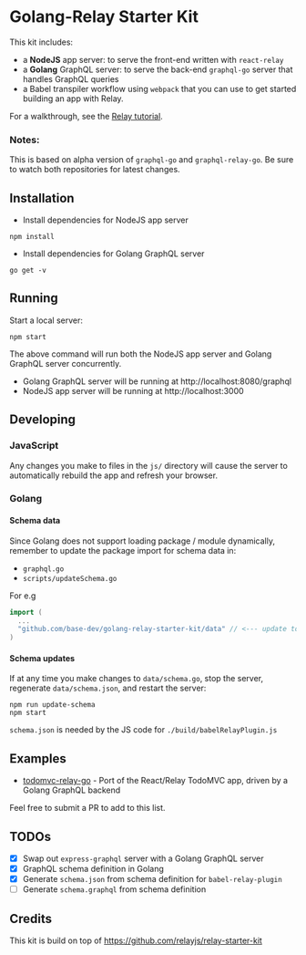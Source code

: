 # Golang-Relay Starter Kit

This kit includes:
- a **NodeJS** app server: to serve the front-end written with `react-relay`
- a **Golang** GraphQL server: to serve the back-end `graphql-go` server that handles GraphQL queries
- a Babel transpiler workflow using `webpack` that you can use to get started building an app with Relay.

For a walkthrough, see the [Relay tutorial](https://facebook.github.io/relay/docs/tutorial.html).

### Notes:
This is based on alpha version of `graphql-go` and `graphql-relay-go`. 
Be sure to watch both repositories for latest changes.

## Installation

- Install dependencies for NodeJS app server
```
npm install
```
- Install dependencies for Golang GraphQL server
```
go get -v
```

## Running

Start a local server:

```
npm start
```

The above command will run both the NodeJS app server and Golang GraphQL server concurrently.

- Golang GraphQL server will be running at http://localhost:8080/graphql
- NodeJS app server will be running at http://localhost:3000

## Developing

### JavaScript
Any changes you make to files in the `js/` directory will cause the server to
automatically rebuild the app and refresh your browser.

### Golang

#### Schema data
Since Golang does not support loading package / module dynamically, remember to update the package import for schema data in:
- `graphql.go`
- `scripts/updateSchema.go`

For e.g

```go
import (
  ...
  "github.com/base-dev/golang-relay-starter-kit/data" // <--- update to package containing schema
)
```

#### Schema updates
If at any time you make changes to `data/schema.go`, stop the server,
regenerate `data/schema.json`, and restart the server:

```
npm run update-schema
npm start
```

`schema.json` is needed by the JS code for `./build/babelRelayPlugin.js`

## Examples
- [todomvc-relay-go](https://github.com/sogko/todomvc-relay-go) - Port of the React/Relay TodoMVC app, driven by a Golang GraphQL backend

Feel free to submit a PR to add to this list.

## TODOs
- [x] Swap out `express-graphql` server with a Golang GraphQL server
- [x] GraphQL schema definition in Golang
- [x] Generate `schema.json` from schema definition for `babel-relay-plugin`
- [ ] Generate `schema.graphql` from schema definition

## Credits
This kit is build on top of https://github.com/relayjs/relay-starter-kit
